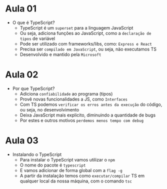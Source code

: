 # Aula 01

- O que é TypeScript?
  - TypeScript é um `superset` para a linguagem JavaScript
  - Ou seja, adiciona funções ao JavaScript, como a `declaração de tipos` de variável
  - Pode ser utilizado com frameworks/libs, como: `Express e React`
  - Precisa ser `compilado em JavaScript`, ou seja, näo executamos TS
  - Desenvolvido e mantido pela `Microsoft`

# Aula 02

- Por que TypeScript?
  - Adiciona `confiabilidade` ao programa (tipos)
  - Provê novas funcionalidades a JS, como `Interfaces`
  - Com TS podemos `verificar os erros antes da execução` do código, ou seja, no desenvolvimento
  - Deixa JavaScript mais explicito, diminuindo a quantidade de bugs
  - Por estes e outros motivos `perdemos menos tempo com debug`

# Aula 03

- Instalando o TypeScript
  - Para instalar o TypeScript vamos utilizar o `npm`
  - O nome do pacote é `typescript`
  - E vamos adicionar de forma global com a `flag -g`
  - A partir da instalação temos como `executar/compilar` TS em qualquer local da nossa máquina, com o comando `tsc`
